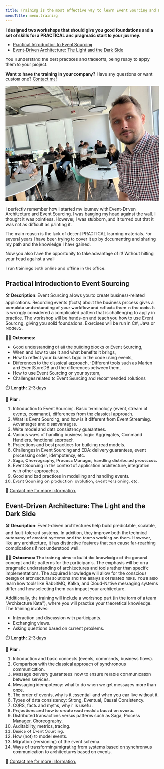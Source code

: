```yaml
---
title: Training is the most effective way to learn Event Sourcing and Event-Driven Architectures.
menuTitle: menu.training
---
```


**I designed two workshops that should give you good foundations and a set of skills for a PRACTICAL and pragmatic start to your journey.**
- [Practical Introduction to Event Sourcing](#practical-introduction-to-event-sourcing)
- [Event-Driven Architecture: The Light and the Dark Side](#event-driven-architecture-the-light-and-the-dark-side)

You'll understand the best practices and tradeoffs, being ready to apply them to your project.

**Want to have the training in your company?** Have any questions or want custom one? [Contact me!](mailto:oskar@event-driven.io)

![photo](1651942455589.jpg)

I perfectly remember how I started my journey with Event-Driven Architecture and Event Sourcing. I was banging my head against the wall. I thought it was pointless. However, I was stubborn, and it turned out that it was not as difficult as painting it. 

The main reason is the lack of decent PRACTICAL learning materials. For several years I have been trying to cover it up by documenting and sharing my path and the knowledge I have gained.

Now you also have the opportunity to take advantage of it! Without hitting your head against a wall. 

I run trainings both online and offline in the office.

## Practical Introduction to Event Sourcing

🛠️ **Description:** Event Sourcing allows you to create business-related applications. Recording events (facts) about the business process gives a complete understanding of your workflow and reflects them in the code. It is wrongly considered a complicated pattern that is challenging to apply in practice. The workshop will be hands-on and teach you how to use Event Sourcing, giving you solid foundations. Exercises will be run in C#, Java or NodeJS.

🧑‍🎓 **Outcomes:**
- Good understanding of all the building blocks of Event Sourcing,
- When and how to use it and what benefits it brings,
- How to reflect your business logic in the code using events,
- Differences to the classical approach,
 -Different tools such as Marten and EventStoreDB and the differences between them,
- How to use Event Sourcing on your system,
- Challenges related to Event Sourcing and recommended solutions.

⏱️ **Length:** 2-3 days

📅 **Plan:**
1. Introduction to Event Sourcing. Basic terminology (event, stream of events, command), differences from the classical approach.
2. What is Event Sourcing, and how is it different from Event Streaming. Advantages and disadvantages.
3. Write model and data consistency guarantees.
4. Various ways of handling business logic: Aggregates, Command Handlers, functional approach.
5. Projections and best practices for building read models.
6. Challenges in Event Sourcing and EDA: delivery guarantees, event processing order, idempotency, etc.
7. Saga, Choreography, Process Manager, handling distributed processes.
8. Event Sourcing in the context of application architecture, integration with other approaches.
9. Good and bad practices in modelling and handling events.
10. Event Sourcing on production, evolution, event versioning, etc.

📧 [Contact me for more information.](mailto:oskar@event-driven.io)

## Event-Driven Architecture: The Light and the Dark Side

🛠️ **Description:** Event-driven architectures help build predictable, scalable, and fault-tolerant systems. In addition, they improve both the technical autonomy of created systems and the teams working on them. However, like any architecture, it has distinctive features that can cause far-reaching complications if not understood well.

🧑‍🎓 **Outcomes:** The training aims to build the knowledge of the general concept and its patterns for the participants. The emphasis will be on a pragmatic understanding of architectures and tools rather than specific implementations. The acquired knowledge will allow for the conscious design of architectural solutions and the analysis of related risks. You'll also learn how tools like RabbitMQ, Kafka, and Cloud-Native messaging systems differ and how selecting them can impact your architecture.

Additionally, the training will include a workshop part (in the form of a team "Architecture Kata"), where you will practice your theoretical knowledge. The training involves:
- Interaction and discussion with participants.
- Exchanging views.
- Asking questions based on current problems.

⏱️ **Length:** 2-3 days

📅 **Plan:**
1. Introduction and basic concepts (events, commands, business flows).
2. Comparison with the classical approach of synchronous communication.
3. Message delivery guarantees: how to ensure reliable communication between services.
4. Messaging idempotency: what to do when we get messages more than once.
5. The order of events, why is it essential, and when you can live without it.
6. Types of data consistency: Strong, Eventual, Causal Consistency.
7. CQRS, facts and myths, why it is useful.
8. Projections and how to create read models based on events.
9. Distributed transactions versus patterns such as Saga, Process Manager, Choreography.
10. Auditability, metrics, tracing.
11. Basics of Event Sourcing.
12. How (not) to model events.
13. Migration (versioning) of the event schema.
14. Ways of transforming/migrating from systems based on synchronous communication to architectures based on events.

📧 [Contact me for more information.](mailto:oskar@event-driven.io)